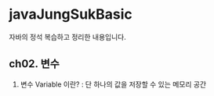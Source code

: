 # javaJungSukBasic
자바의 정석 복습하고 정리한 내용입니다. 



## ch02. 변수
1. 변수 Variable 이란? 
: 단 하나의 값을 저장할 수 있는 메모리 공간 








































